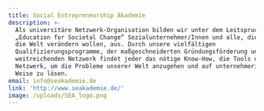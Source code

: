```yaml
---
title: Social Entrepreneurship Akademie
description: >-
  Als universitäre Netzwerk-Organisation bilden wir unter dem Leitspruch
  „Education for Societal Change“ Sozialunternehmer/Innen und alle, die aktiv
  die Welt verändern wollen, aus. Durch unsere vielfältigen
  Qualifizierungsprogramme, der maßgeschneiderten Gründungsförderung und dem
  weitreichenden Netzwerk findet jeder das nötige Know-How, die Tools und das
  Netzwerk, um die Probleme unserer Welt anzugehen und auf unternehmerische
  Weise zu lösen.
email: info@seakademie.de
link: 'http://www.seakademie.de/'
image: /uploads/SEA_logo.png
---
```


